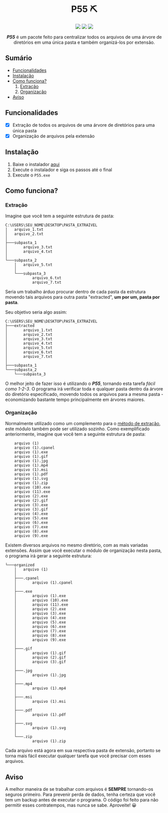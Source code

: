 <h1 align="center">P55 ⛏</h1>

<p align="center">
    <img src="https://img.shields.io/badge/versão-2.0.0-brightgreen"> <img src="https://img.shields.io/badge/funcionalidade-Organização%20de%20arquivos-orange"> <img src="https://img.shields.io/badge/ferramentas-utilidades-blue">
</p>

<p align="center"><b><i>P55</i></b> é um pacote feito para centralizar todos os arquivos de uma árvore de diretórios em uma única pasta e também organizá-los por extensão.</p>

## Sumário

- [Funcionalidades](#funcionalidades)
- [Instalação](#instalação)
- [Como funciona?](#como-funciona)
    1. [Extração](#extracao)
    2. [Organização](#organizacao)
- [Aviso](#aviso)

## Funcionalidades

- [x] Extração de todos os arquivos de uma árvore de diretórios para uma única pasta
- [x] Organização de arquivos pela extensão

## Instalação 

   1. Baixe o instalador <a href="https://github.com/pzzzl/p55/raw/master/installer.zip">aqui</a> 
   2. Execute o instalador e siga os passos até o final
   3. Execute o `P55.exe`

## Como funciona?

### Extração

Imagine que você tem a seguinte estrutura de pasta:

```
C:\USERS\SEU_NOME\DESKTOP\PASTA_EXTRAÍVEL
│   arquivo_1.txt
│   arquivo_2.txt
│
├───subpasta_1
│       arquivo_3.txt
│       arquivo_4.txt
│
└───subpasta_2
    │   arquivo_5.txt
    │
    └───subpasta_3
            arquivo_6.txt
            arquivo_7.txt
```

Seria um trabalho árduo procurar dentro de cada pasta da estrutura movendo tais arquivos para outra pasta "extracted", <b>um por um, pasta por pasta</b>.

Seu objetivo seria algo assim:

```
C:\USERS\SEU_NOME\DESKTOP\PASTA_EXTRAÍVEL
├───extracted
│       arquivo_1.txt
│       arquivo_2.txt
│       arquivo_3.txt
│       arquivo_4.txt
│       arquivo_5.txt
│       arquivo_6.txt
│       arquivo_7.txt
│
├───subpasta_1
└───subpasta_2
    └───subpasta_3
```

O melhor jeito de fazer isso é utilizando o <b><i>P55</i></b>, tornando esta tarefa <i>fácil como 1-2-3</i>. O programa irá verificar toda e qualquer pasta dentro da árvore do diretório especificado, movendo todos os arquivos para a mesma pasta - economizando bastante tempo principalmente em árvores maiores.

### Organização

Normalmente utilizado como um complemento para o [método de extração](#extração), este módulo também pode ser utilizado sozinho. Como exemplificado anteriormente, imagine que você tem a seguinte estrutura de pasta:

```
    arquivo (1)
    arquivo (1).cpanel
    arquivo (1).exe
    arquivo (1).gif
    arquivo (1).jpg
    arquivo (1).mp4
    arquivo (1).msi
    arquivo (1).pdf
    arquivo (1).svg
    arquivo (1).zip
    arquivo (10).exe
    arquivo (11).exe
    arquivo (2).exe
    arquivo (2).gif
    arquivo (3).exe
    arquivo (3).gif
    arquivo (4).exe
    arquivo (5).exe
    arquivo (6).exe
    arquivo (7).exe
    arquivo (8).exe
    arquivo (9).exe
```

Existem diversos arquivos no mesmo diretório, com as mais variadas extensões. Assim que você executar o módulo de organização nesta pasta, o programa irá gerar a seguinte estrutura:

```
└───organized
    │   arquivo (1)
    │
    ├───.cpanel
    │       arquivo (1).cpanel
    │
    ├───.exe
    │       arquivo (1).exe
    │       arquivo (10).exe
    │       arquivo (11).exe
    │       arquivo (2).exe
    │       arquivo (3).exe
    │       arquivo (4).exe
    │       arquivo (5).exe
    │       arquivo (6).exe
    │       arquivo (7).exe
    │       arquivo (8).exe
    │       arquivo (9).exe
    │
    ├───.gif
    │       arquivo (1).gif
    │       arquivo (2).gif
    │       arquivo (3).gif
    │
    ├───.jpg
    │       arquivo (1).jpg
    │
    ├───.mp4
    │       arquivo (1).mp4
    │
    ├───.msi
    │       arquivo (1).msi
    │
    ├───.pdf
    │       arquivo (1).pdf
    │
    ├───.svg
    │       arquivo (1).svg
    │
    └───.zip
            arquivo (1).zip
```

Cada arquivo está agora em sua respectiva pasta de extensão, portanto se torna mais fácil executar qualquer tarefa que você precisar com esses arquivos.

## Aviso 
  A melhor maneira de se trabalhar com arquivos é <b>SEMPRE</b> tornando-os seguros primeiro. Para prevenir perda de dados, tenha certeza que você tem um backup antes de executar o programa. O código foi feito para não permitir esses contratempos, mas nunca se sabe. Aproveite! 😀
